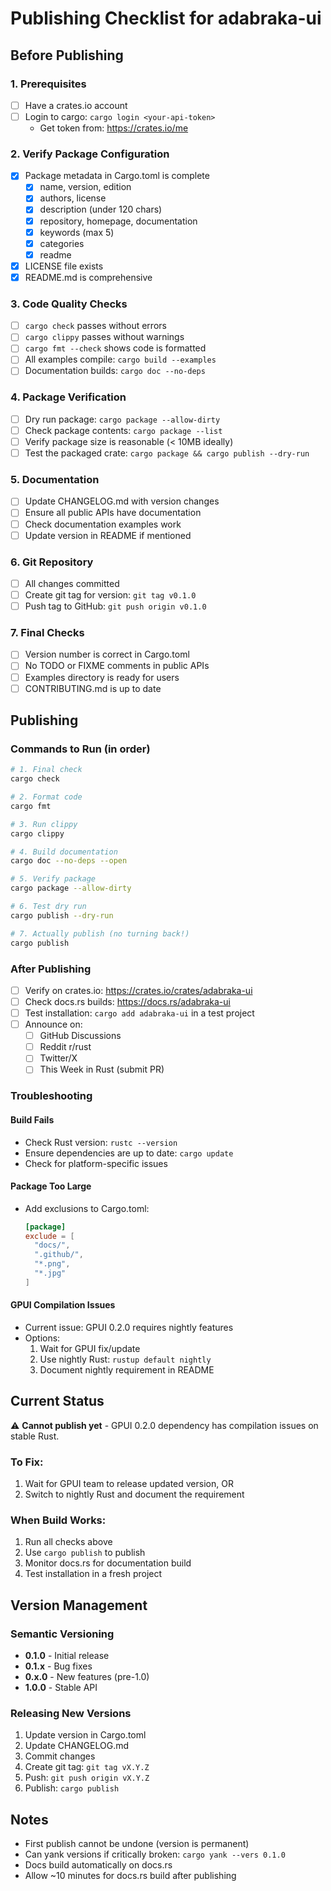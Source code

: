 # Publishing Checklist for adabraka-ui

## Before Publishing

### 1. Prerequisites
- [ ] Have a crates.io account
- [ ] Login to cargo: `cargo login <your-api-token>`
  - Get token from: https://crates.io/me

### 2. Verify Package Configuration
- [x] Package metadata in Cargo.toml is complete
  - [x] name, version, edition
  - [x] authors, license
  - [x] description (under 120 chars)
  - [x] repository, homepage, documentation
  - [x] keywords (max 5)
  - [x] categories
  - [x] readme
- [x] LICENSE file exists
- [x] README.md is comprehensive

### 3. Code Quality Checks
- [ ] `cargo check` passes without errors
- [ ] `cargo clippy` passes without warnings
- [ ] `cargo fmt --check` shows code is formatted
- [ ] All examples compile: `cargo build --examples`
- [ ] Documentation builds: `cargo doc --no-deps`

### 4. Package Verification
- [ ] Dry run package: `cargo package --allow-dirty`
- [ ] Check package contents: `cargo package --list`
- [ ] Verify package size is reasonable (< 10MB ideally)
- [ ] Test the packaged crate: `cargo package && cargo publish --dry-run`

### 5. Documentation
- [ ] Update CHANGELOG.md with version changes
- [ ] Ensure all public APIs have documentation
- [ ] Check documentation examples work
- [ ] Update version in README if mentioned

### 6. Git Repository
- [ ] All changes committed
- [ ] Create git tag for version: `git tag v0.1.0`
- [ ] Push tag to GitHub: `git push origin v0.1.0`

### 7. Final Checks
- [ ] Version number is correct in Cargo.toml
- [ ] No TODO or FIXME comments in public APIs
- [ ] Examples directory is ready for users
- [ ] CONTRIBUTING.md is up to date

## Publishing

### Commands to Run (in order)

```bash
# 1. Final check
cargo check

# 2. Format code
cargo fmt

# 3. Run clippy
cargo clippy

# 4. Build documentation
cargo doc --no-deps --open

# 5. Verify package
cargo package --allow-dirty

# 6. Test dry run
cargo publish --dry-run

# 7. Actually publish (no turning back!)
cargo publish
```

### After Publishing

- [ ] Verify on crates.io: https://crates.io/crates/adabraka-ui
- [ ] Check docs.rs builds: https://docs.rs/adabraka-ui
- [ ] Test installation: `cargo add adabraka-ui` in a test project
- [ ] Announce on:
  - [ ] GitHub Discussions
  - [ ] Reddit r/rust
  - [ ] Twitter/X
  - [ ] This Week in Rust (submit PR)

### Troubleshooting

#### Build Fails
- Check Rust version: `rustc --version`
- Ensure dependencies are up to date: `cargo update`
- Check for platform-specific issues

#### Package Too Large
- Add exclusions to Cargo.toml:
  ```toml
  [package]
  exclude = [
    "docs/",
    ".github/",
    "*.png",
    "*.jpg"
  ]
  ```

#### GPUI Compilation Issues
- Current issue: GPUI 0.2.0 requires nightly features
- Options:
  1. Wait for GPUI fix/update
  2. Use nightly Rust: `rustup default nightly`
  3. Document nightly requirement in README

## Current Status

⚠️ **Cannot publish yet** - GPUI 0.2.0 dependency has compilation issues on stable Rust.

### To Fix:
1. Wait for GPUI team to release updated version, OR
2. Switch to nightly Rust and document the requirement

### When Build Works:
1. Run all checks above
2. Use `cargo publish` to publish
3. Monitor docs.rs for documentation build
4. Test installation in a fresh project

## Version Management

### Semantic Versioning
- **0.1.0** - Initial release
- **0.1.x** - Bug fixes
- **0.x.0** - New features (pre-1.0)
- **1.0.0** - Stable API

### Releasing New Versions
1. Update version in Cargo.toml
2. Update CHANGELOG.md
3. Commit changes
4. Create git tag: `git tag vX.Y.Z`
5. Push: `git push origin vX.Y.Z`
6. Publish: `cargo publish`

## Notes

- First publish cannot be undone (version is permanent)
- Can yank versions if critically broken: `cargo yank --vers 0.1.0`
- Docs build automatically on docs.rs
- Allow ~10 minutes for docs.rs build after publishing
